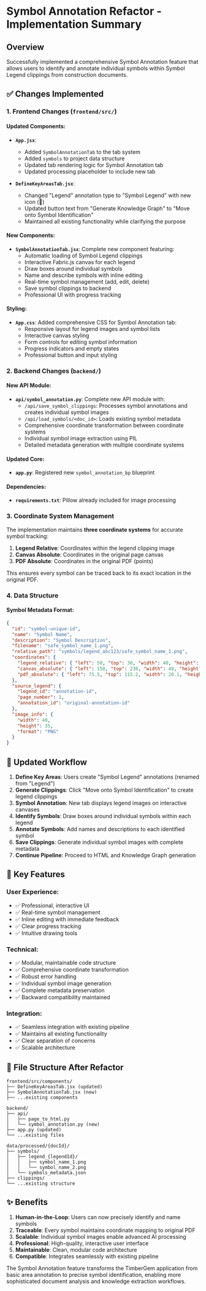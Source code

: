 # Symbol Annotation Refactor - Implementation Summary

## Overview
Successfully implemented a comprehensive Symbol Annotation feature that allows users to identify and annotate individual symbols within Symbol Legend clippings from construction documents.

## ✅ Changes Implemented

### 1. Frontend Changes (`frontend/src/`)

#### **Updated Components:**
- **`App.jsx`**: 
  - Added `SymbolAnnotationTab` to the tab system
  - Added `symbols` to project data structure
  - Updated tab rendering logic for Symbol Annotation tab
  - Updated processing placeholder to include new tab

- **`DefineKeyAreasTab.jsx`**:
  - Changed "Legend" annotation type to "Symbol Legend" with new icon (🔣)
  - Updated button text from "Generate Knowledge Graph" to "Move onto Symbol Identification"
  - Maintained all existing functionality while clarifying the purpose

#### **New Components:**
- **`SymbolAnnotationTab.jsx`**: Complete new component featuring:
  - Automatic loading of Symbol Legend clippings
  - Interactive Fabric.js canvas for each legend
  - Draw boxes around individual symbols
  - Name and describe symbols with inline editing
  - Real-time symbol management (add, edit, delete)
  - Save symbol clippings to backend
  - Professional UI with progress tracking

#### **Styling:**
- **`App.css`**: Added comprehensive CSS for Symbol Annotation tab:
  - Responsive layout for legend images and symbol lists
  - Interactive canvas styling
  - Form controls for editing symbol information
  - Progress indicators and empty states
  - Professional button and input styling

### 2. Backend Changes (`backend/`)

#### **New API Module:**
- **`api/symbol_annotation.py`**: Complete new API module with:
  - `/api/save_symbol_clippings`: Processes symbol annotations and creates individual symbol images
  - `/api/load_symbols/<doc_id>`: Loads existing symbol metadata
  - Comprehensive coordinate transformation between coordinate systems
  - Individual symbol image extraction using PIL
  - Detailed metadata generation with multiple coordinate systems

#### **Updated Core:**
- **`app.py`**: Registered new `symbol_annotation_bp` blueprint

#### **Dependencies:**
- **`requirements.txt`**: Pillow already included for image processing

### 3. Coordinate System Management

The implementation maintains **three coordinate systems** for accurate symbol tracking:

1. **Legend Relative**: Coordinates within the legend clipping image
2. **Canvas Absolute**: Coordinates in the original page canvas
3. **PDF Absolute**: Coordinates in the original PDF (points)

This ensures every symbol can be traced back to its exact location in the original PDF.

### 4. Data Structure

#### **Symbol Metadata Format:**
```json
{
  "id": "symbol-unique-id",
  "name": "Symbol Name",
  "description": "Symbol Description",
  "filename": "safe_symbol_name_1.png",
  "relative_path": "symbols/legend_abc123/safe_symbol_name_1.png",
  "coordinates": {
    "legend_relative": { "left": 50, "top": 30, "width": 40, "height": 35 },
    "canvas_absolute": { "left": 150, "top": 230, "width": 40, "height": 35 },
    "pdf_absolute": { "left": 75.5, "top": 115.2, "width": 20.1, "height": 17.6 }
  },
  "source_legend": {
    "legend_id": "annotation-id",
    "page_number": 1,
    "annotation_id": "original-annotation-id"
  },
  "image_info": {
    "width": 40,
    "height": 35,
    "format": "PNG"
  }
}
```

## 🔄 Updated Workflow

1. **Define Key Areas**: Users create "Symbol Legend" annotations (renamed from "Legend")
2. **Generate Clippings**: Click "Move onto Symbol Identification" to create legend clippings
3. **Symbol Annotation**: New tab displays legend images on interactive canvases
4. **Identify Symbols**: Draw boxes around individual symbols within each legend
5. **Annotate Symbols**: Add names and descriptions to each identified symbol
6. **Save Clippings**: Generate individual symbol images with complete metadata
7. **Continue Pipeline**: Proceed to HTML and Knowledge Graph generation

## 🎯 Key Features

### **User Experience:**
- ✅ Professional, interactive UI
- ✅ Real-time symbol management
- ✅ Inline editing with immediate feedback
- ✅ Clear progress tracking
- ✅ Intuitive drawing tools

### **Technical:**
- ✅ Modular, maintainable code structure
- ✅ Comprehensive coordinate transformation
- ✅ Robust error handling
- ✅ Individual symbol image generation
- ✅ Complete metadata preservation
- ✅ Backward compatibility maintained

### **Integration:**
- ✅ Seamless integration with existing pipeline
- ✅ Maintains all existing functionality
- ✅ Clear separation of concerns
- ✅ Scalable architecture

## 📁 File Structure After Refactor

```
frontend/src/components/
├── DefineKeyAreasTab.jsx (updated)
├── SymbolAnnotationTab.jsx (new)
├── ...existing components

backend/
├── api/
│   ├── page_to_html.py
│   └── symbol_annotation.py (new)
├── app.py (updated)
└── ...existing files

data/processed/{docId}/
├── symbols/
│   ├── legend_{legendId}/
│   │   ├── symbol_name_1.png
│   │   └── symbol_name_2.png
│   └── symbols_metadata.json
├── clippings/
└── ...existing structure
```

## ✨ Benefits

1. **Human-in-the-Loop**: Users can now precisely identify and name symbols
2. **Traceable**: Every symbol maintains coordinate mapping to original PDF
3. **Scalable**: Individual symbol images enable advanced AI processing
4. **Professional**: High-quality, interactive user interface
5. **Maintainable**: Clean, modular code architecture
6. **Compatible**: Integrates seamlessly with existing pipeline

The Symbol Annotation feature transforms the TimberGem application from basic area annotation to precise symbol identification, enabling more sophisticated document analysis and knowledge extraction workflows. 